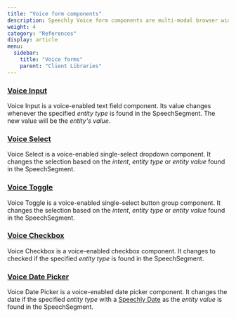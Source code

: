 ```yaml
---
title: "Voice form components"
description: Speechly Voice form components are multi-modal browser widgets that can be controlled with speech, tap and keyboard.
weight: 4
category: "References"
display: article
menu:
  sidebar:
    title: "Voice forms"
    parent: "Client Libraries"
---
```


### [Voice Input](/client-libraries/voice-forms/voice-input)

Voice Input is a voice-enabled text field component. Its value changes whenever the specified _entity type_ is found in the SpeechSegment. The new value will be the _entity's value_.

### [Voice Select](/client-libraries/voice-forms/voice-select)

Voice Select is a voice-enabled single-select dropdown component. It changes the selection based on the _intent_, _entity type_ or _entity value_ found in the SpeechSegment.

### [Voice Toggle](/client-libraries/voice-forms/voice-toggle)

Voice Toggle is a voice-enabled single-select button group component. It changes the selection based on the _intent_, _entity type_ or _entity value_ found in the SpeechSegment.

### [Voice Checkbox](/client-libraries/voice-forms/voice-checkbox)

Voice Checkbox is a voice-enabled checkbox component. It changes to checked if the specified _entity type_ is found in the SpeechSegment.

### [Voice Date Picker](/client-libraries/voice-forms/voice-date-picker)

Voice Date Picker is a voice-enabled date picker component. It changes the date if the specified _entity type_ with a [Speechly Date](/slu-examples/standard-variables/#supported-standard-variables) as the _entity value_ is found in the SpeechSegment.
